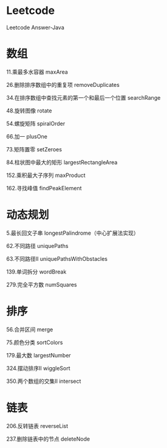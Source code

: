 # Leetcode
Leetcode Answer-Java

# 数组

11.乘最多水容器     maxArea

26.删除排序数组中的重复项     removeDuplicates

34.在排序数组中查找元素的第一个和最后一个位置   searchRange

48.旋转图像        rotate

54.螺旋矩阵  spiralOrder

66.加一    plusOne
 
73.矩阵置零   setZeroes

84.柱状图中最大的矩形   largestRectangleArea

152.乘积最大子序列      maxProduct

162.寻找峰值    findPeakElement

# 动态规划

5.最长回文子串      longestPalindrome（中心扩展法实现）

62.不同路径   uniquePaths

63.不同路径II     uniquePathsWithObstacles

139.单词拆分   wordBreak

279.完全平方数    numSquares

# 排序

56.合并区间  merge

75.颜色分类    sortColors
 
179.最大数    largestNumber

324.摆动排序II   wiggleSort

350.两个数组的交集II   intersect

# 链表

206.反转链表    reverseList

237.删除链表中的节点   deleteNode
